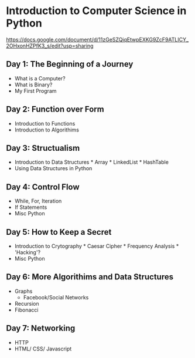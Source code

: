 # Introduction to Computer Science in Python

https://docs.google.com/document/d/11zGeSZQiqEtwpEXKG9ZcF9ATLICY_2OHxonHZPfK3_s/edit?usp=sharing


## Day 1:  The Beginning of a Journey

* What is a Computer?
* What is Binary?
* My First Program

## Day 2:  Function over Form

* Introduction to Functions
* Introduction to Algorithims

## Day 3: Structualism
* Introduction to Data Structures
        * Array
        * LinkedList
        * HashTable
* Using Data Structures in Python

## Day 4: Control Flow
* While, For, Iteration
* If Statements
* Misc Python

## Day 5: How to Keep a Secret 
* Introduction to Crytography 
        * Caesar Cipher 
        * Frequency Analysis 
        * 'Hacking'? 
* Misc Python

## Day 6: More Algorithims and Data Structures
* Graphs
    * Facebook/Social Networks
* Recursion
* Fibonacci

## Day 7: Networking 

* HTTP 
* HTML/ CSS/ Javascript
